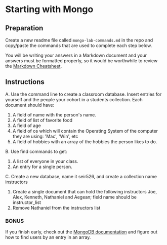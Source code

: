 # Starting with Mongo

## Preparation

Create a new readme file called `mongo-lab-commands.md` in the repo and copy/paste the commands that are used to complete each step below.

You will be writing your answers in a Markdown document and your answers must be formatted properly, so it would be worthwhile to review the [Markdown Cheatsheet](https://github.com/adam-p/markdown-here/wiki/Markdown-Cheatsheet).

## Instructions

A. Use the command line to create a classroom database. Insert entries for yourself and the people your cohort in a students collection. Each document should have:

1. A field of name with the person's name.
2. A field of list of favorite food
3. A field of age
3. A field of os which will contain the Operating System of the computer they are using: 'Mac', 'Win', etc
4. A field of hobbies with an array of the hobbies the person likes to do.

B. Use find commands to get:

1. A list of everyone in your class.
2. An entry for a single person.

C. Create a new database, name it seir526, and create a collection name instructors

1. Create a single document that can hold the following instructors Joe, Alex, Kenneth, Nathaniel and Aegean; field name should be instructor_list
2. Remove Nathaniel from the instructors list

### BONUS

If you finish early, check out the [MongoDB documentation](https://docs.mongodb.com/) and figure out how to find users by an entry in an array.
